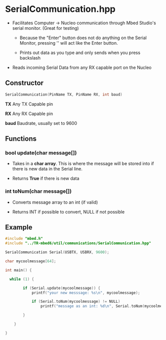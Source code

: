 # SerialCommunication.hpp

- Facilitates Computer -> Nucleo communication through Mbed Studio's serial monitor. (Great for testing)
  
  - Because the "Enter" button does not do anything on the Serial Monitor, pressing '\' will act like the Enter button.
  
  - Prints out data as you type and only sends when you press backslash

- Reads incoming Serial Data from any RX capable port on the Nucleo 

## Constructor

```cpp
SerialCommunication(PinName TX, PinName RX, int baud)
```

**TX** Any TX Capable pin

**RX** Any RX Capable pin

**baud** Baudrate, usually set to 9600

## Functions

### bool update(char message[])

- Takes in a **char array**. This is where the message will be stored into if there is new data in the Serial line. 

- Returns **True** if there is new data

### int toNum(char message[])

- Converts message array to an int (if valid)

- Returns INT if possible to convert, NULL if not possible

## Example

```cpp
#include "mbed.h"
#include "../TR-mbed6/util/communications/SerialCommunication.hpp"

SerialCommunication Serial(USBTX, USBRX, 9600);

char mycoolmessage[64];

int main() {

  while (1) {

        if (Serial.update(mycoolmessage)) {
            printf("your new messsage: %s\n", mycoolmessage);

            if (Serial.toNum(mycoolmessage) != NULL) 
                printf("message as an int: %d\n", Serial.toNum(mycoolmessage));

        }

    }

}
```
